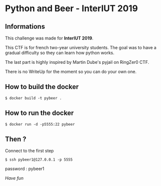 # Python and Beer - InterIUT 2019

## Informations

This challenge was made for **InterIUT 2019**.

This CTF is for french two-year university students.
The goal was to have a gradual difficulty so they can learn how python works.

The last part is highly inspired by Martin Dube's pyjail on RingZer0 CTF.


There is no WriteUp for the moment so you can do your own one.


## How to build the docker

`$ docker build -t pybeer .`

## How to run the docker

`$ docker run -d -p5555:22 pybeer`


## Then ?

Connect to the first step

`$ ssh pybeer1@127.0.0.1 -p 5555`

password : pybeer1


*Have fun*
